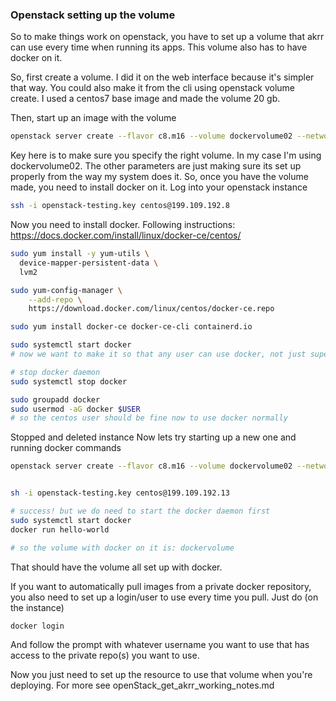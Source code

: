 ### Openstack setting up the volume

So to make things work on openstack, you have to set up a volume that akrr can use every time when running its apps. This volume also has to have docker on it.

So, first create a volume. I did it on the web interface because it's simpler that way.
You could also make it from the cli using openstack volume create.
I used a centos7 base image and made the volume 20 gb.

Then, start up an image with the volume
```bash
openstack server create --flavor c8.m16 --volume dockervolume02 --network lakeeffect-199.109.195 --security-group default --security-group SSH --key-name openstack-testing test_create_from_cl

```
Key here is to make sure you specify the right volume. In my case I'm using dockervolume02. The other parameters are just making sure its set up properly from the way my system does it. 
So, once you have the volume made, you need to install docker on it.
Log into your openstack instance
```bash
ssh -i openstack-testing.key centos@199.109.192.8
```
Now you need to install docker. Following instructions: https://docs.docker.com/install/linux/docker-ce/centos/

```bash
sudo yum install -y yum-utils \
  device-mapper-persistent-data \
  lvm2

sudo yum-config-manager \
    --add-repo \
    https://download.docker.com/linux/centos/docker-ce.repo

sudo yum install docker-ce docker-ce-cli containerd.io

sudo systemctl start docker
# now we want to make it so that any user can use docker, not just super users

# stop docker daemon
sudo systemctl stop docker

sudo groupadd docker
sudo usermod -aG docker $USER
# so the centos user should be fine now to use docker normally

```
Stopped and deleted instance
Now lets try starting up a new one and running docker commands
```bash
openstack server create --flavor c8.m16 --volume dockervolume02 --network lakeeffect-199.109.195 --security-group default --security-group SSH --key-name openstack-testing akrrtemp


sh -i openstack-testing.key centos@199.109.192.13

# success! but we do need to start the docker daemon first
sudo systemctl start docker
docker run hello-world

# so the volume with docker on it is: dockervolume
```
That should have the volume all set up with docker. 

If you want to automatically pull images from a private docker repository, you also need to set up a login/user to use every time you pull.
Just do (on the instance)
```bash
docker login
```
And follow the prompt with whatever username you want to use that has access to the private repo(s) you want to use.

Now you just need to set up the resource to use that volume when you're deploying. For more see openStack_get_akrr_working_notes.md

